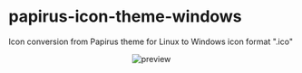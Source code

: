 # papirus-icon-theme-windows
Icon conversion from Papirus theme for Linux to Windows icon format ".ico"

<p align="center">
  <img src="https://raw.githubusercontent.com/luisrguerra/papirus-icon-theme-windows/blob/main/preview.png" alt="preview"/>
</p>
